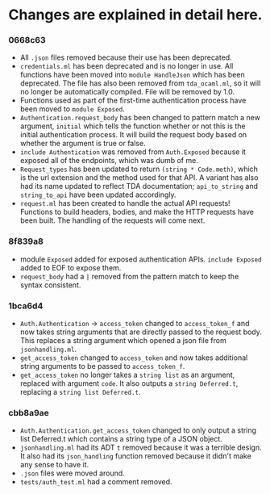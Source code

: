 # Changes are explained in detail here.

### 0668c63
- All `.json` files removed because their use has been deprecated.
- `credentials.ml` has been deprecated and is no longer in use. All functions have been moved into `module HandleJson` which has been deprecated. The file has also been removed from `tda_ocaml.ml`, so it will no longer be automatically compiled. File will be removed by 1.0.
- Functions used as part of the first-time authentication process have been moved to `module Exposed`.
- `Authentication.request_body` has been changed to pattern match a new argument, `initial` which tells the function whether or not this is the initial authentication process. It will build the request body based on whether the argument is true or false.
- `include Authentication` was removed from `Auth.Exposed` because it exposed all of the endpoints, which was dumb of me.
- `Request_types` has been updated to return `(string * Code.meth)`, which is the url extension and the method used for that API. A variant has also had its name updated to reflect TDA documentation; `api_to_string` and `string_to_api` have been updated accordingly.
- `request.ml` has been created to handle the actual API requests! Functions to build headers, bodies, and make the HTTP requests have been built. The handling of the requests will come next.

### 8f839a8
- module `Exposed` added for exposed authentication APIs. `include Exposed` added to EOF to expose them.
- `request_body` had a `|` removed from the pattern match to keep the syntax consistent.

### 1bca6d4
- `Auth.Authentication` -> `access_token` changed to `access_token_f` and now takes string arguments that are directly passed to the request body. This replaces a string argument which opened a json file from `jsonhandling.ml`.
- `get_access_token` changed to `access_token` and now takes additional string arguments to be passed to `access_token_f`.
- `get_access_token` no longer takes a `string list` as an argument, replaced with argument `code`. It also outputs a `string Deferred.t`, replacing a `string list Deferred.t`.

### cbb8a9ae
- `Auth.Authentication.get_access_token` changed to only output a string list Deferred.t which contains a string type of a JSON object.
- `jsonhandling.ml` had its ADT `t` removed because it was a terrible design. It also had its `json_handling` function removed because it didn't make any sense to have it.
- `.json` files were moved around.
- `tests/auth_test.ml` had a comment removed.